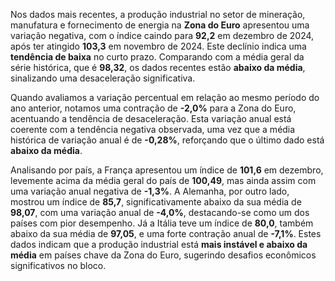Nos dados mais recentes, a produção industrial no setor de mineração, manufatura e fornecimento de energia na **Zona do Euro** apresentou uma variação negativa, com o índice caindo para **92,2** em dezembro de 2024, após ter atingido **103,3** em novembro de 2024. Este declínio indica uma **tendência de baixa** no curto prazo. Comparando com a média geral da série histórica, que é **98,32**, os dados recentes estão **abaixo da média**, sinalizando uma desaceleração significativa.

Quando avaliamos a variação percentual em relação ao mesmo período do ano anterior, notamos uma contração de **-2,0%** para a Zona do Euro, acentuando a tendência de desaceleração. Esta variação anual está coerente com a tendência negativa observada, uma vez que a média histórica de variação anual é de **-0,28%**, reforçando que o último dado está **abaixo da média**.

Analisando por país, a França apresentou um índice de **101,6** em dezembro, levemente acima da média geral do país de **100,49**, mas ainda assim com uma variação anual negativa de **-1,3%**. A Alemanha, por outro lado, mostrou um índice de **85,7**, significativamente abaixo da sua média de **98,07**, com uma variação anual de **-4,0%**, destacando-se como um dos países com pior desempenho. Já a Itália teve um índice de **80,0**, também abaixo da sua média de **97,05**, e uma forte contração anual de **-7,1%**. Estes dados indicam que a produção industrial está **mais instável e abaixo da média** em países chave da Zona do Euro, sugerindo desafios econômicos significativos no bloco.